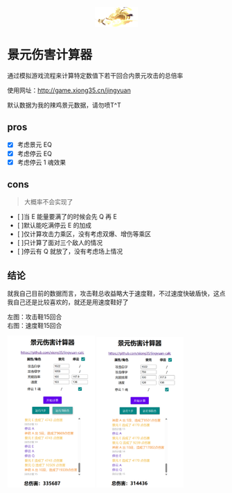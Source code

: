 <div align="center" id="top">
  <img width="100" src="docs/imgs/神君.png" alt="Werewolf Logo" />
</div>

# 景元伤害计算器

通过模拟游戏流程来计算特定数值下若干回合内景元攻击的总倍率

使用网址：<http://game.xiong35.cn/jingyuan>

默认数据为我的辣鸡景元数据，请勿喷T^T

## pros

- [x] 考虑景元 EQ
- [x] 考虑停云 EQ
- [x] 考虑停云 1 魂效果

## cons

> 大概率不会实现了

- [ ]当 E 能量要满了的时候会先 Q 再 E
- [ ]默认能吃满停云 E 的加成
- [ ]仅计算攻击力乘区，没有考虑双爆、增伤等乘区
- [ ]只计算了面对三个敌人的情况
- [ ]停云有 Q 就放了，没有考虑场上情况

## 结论

就我自己目前的数据而言，攻击鞋总收益略大于速度鞋，不过速度快破盾快，这点我自己还是比较喜欢的，就还是用速度鞋好了

左图：攻击鞋15回合  
右图：速度鞋15回合

<div>
    <img src="docs/imgs/攻击鞋15回合.png" alt="Image 1" width="40%" />
    <img src="docs/imgs/速度鞋15回合.png" alt="Image 2" width="40%" />
</div>